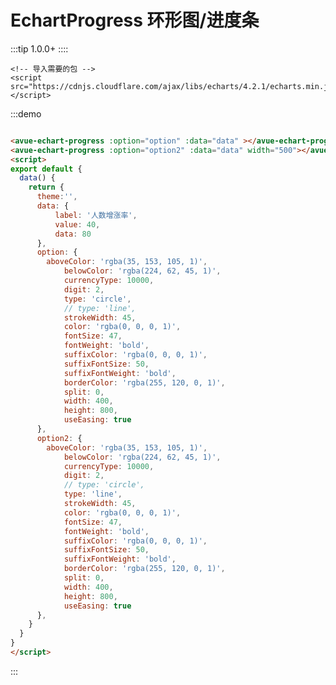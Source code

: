 

# EchartProgress 环形图/进度条
:::tip
 1.0.0+
::::

```
<!-- 导入需要的包 -->  
<script src="https://cdnjs.cloudflare.com/ajax/libs/echarts/4.2.1/echarts.min.js"></script>
```

:::demo 
```html

<avue-echart-progress :option="option" :data="data" ></avue-echart-progress>
<avue-echart-progress :option="option2" :data="data" width="500"></avue-echart-progress>
<script>
export default {
  data() {
    return {
      theme:'',
      data: {
          label: '人数增涨率',
          value: 40,
          data: 80
      },
      option: {
        aboveColor: 'rgba(35, 153, 105, 1)',
            belowColor: 'rgba(224, 62, 45, 1)',
            currencyType: 10000,
            digit: 2,
            type: 'circle',
            // type: 'line',
            strokeWidth: 45,
            color: 'rgba(0, 0, 0, 1)',
            fontSize: 47,
            fontWeight: 'bold',
            suffixColor: 'rgba(0, 0, 0, 1)',
            suffixFontSize: 50,
            suffixFontWeight: 'bold',
            borderColor: 'rgba(255, 120, 0, 1)',
            split: 0,
            width: 400,
            height: 800,
            useEasing: true
      },
      option2: {
        aboveColor: 'rgba(35, 153, 105, 1)',
            belowColor: 'rgba(224, 62, 45, 1)',
            currencyType: 10000,
            digit: 2,
            // type: 'circle',
            type: 'line',
            strokeWidth: 45,
            color: 'rgba(0, 0, 0, 1)',
            fontSize: 47,
            fontWeight: 'bold',
            suffixColor: 'rgba(0, 0, 0, 1)',
            suffixFontSize: 50,
            suffixFontWeight: 'bold',
            borderColor: 'rgba(255, 120, 0, 1)',
            split: 0,
            width: 400,
            height: 800,
            useEasing: true
      },
    }
  }
}
</script>

```
:::

<script>
export default {
  data() {
    return {
      theme:'',
      data: {
        label: '人数增涨率',
        value: 40,
        data: 80
      },
      option: {
        aboveColor: 'rgba(35, 153, 105, 1)',
        belowColor: 'rgba(224, 62, 45, 1)',
        currencyType: 10000,
        digit: 2,
        type: 'circle',
        // type: 'line',
        strokeWidth: 45,
        color: 'rgba(0, 0, 0, 1)',
        fontSize: 47,
        fontWeight: 'bold',
        suffixColor: 'rgba(0, 0, 0, 1)',
        suffixFontSize: 50,
        suffixFontWeight: 'bold',
        borderColor: 'rgba(255, 120, 0, 1)',
        split: 0,
        width: 400,
        height: 800,
        useEasing: true
      },
      option2: {
        aboveColor: 'rgba(35, 153, 105, 1)',
        belowColor: 'rgba(224, 62, 45, 1)',
        currencyType: 10000,
        digit: 2,
        // type: 'circle',
        type: 'line',
        strokeWidth: 45,
        color: 'rgba(0, 0, 0, 1)',
        fontSize: 47,
        fontWeight: 'bold',
        suffixColor: 'rgba(0, 0, 0, 1)',
        suffixFontSize: 50,
        suffixFontWeight: 'bold',
        borderColor: 'rgba(255, 120, 0, 1)',
        split: 0,
        width: 400,
        height: 800,
        useEasing: true
      },
    }
  }
}
</script>




